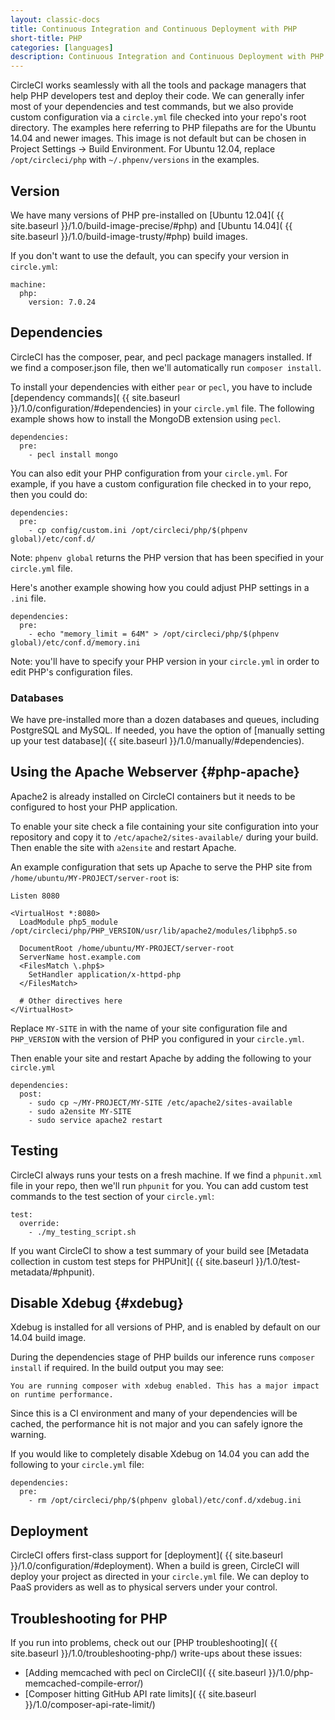 ```yaml
---
layout: classic-docs
title: Continuous Integration and Continuous Deployment with PHP
short-title: PHP
categories: [languages]
description: Continuous Integration and Continuous Deployment with PHP
---
```


CircleCI works seamlessly with all the tools and package managers that 
help PHP developers test and deploy their code. We can generally infer
most of your dependencies and test commands, but we also provide custom
configuration via a `circle.yml` file checked into your repo's root directory. 
The examples here referring to PHP filepaths are for the Ubuntu 14.04 and newer 
images. This image is not default but can be chosen in Project Settings -> 
Build Environment. For Ubuntu 12.04, replace `/opt/circleci/php` with 
`~/.phpenv/versions` in the examples.

## Version

We have many versions of PHP pre-installed on [Ubuntu 12.04]( {{ site.baseurl }}/1.0/build-image-precise/#php) and [Ubuntu 14.04]( {{ site.baseurl }}/1.0/build-image-trusty/#php) build images.

If you don't want to use the default, you can specify your version in `circle.yml`:

```
machine:
  php:
    version: 7.0.24
```

## Dependencies

CircleCI has the composer, pear, and pecl package managers installed.
If we find a composer.json file, then we'll automatically run `composer install`.

To install your dependencies with either `pear` or `pecl`,
you have to include [dependency commands]( {{ site.baseurl }}/1.0/configuration/#dependencies)
in your `circle.yml` file.
The following example shows how to install the MongoDB extension using `pecl`.

```
dependencies:
  pre:
    - pecl install mongo
```

You can also edit your PHP configuration from your `circle.yml`. For example, if you have a custom configuration file checked in to your repo, then you could do:

```
dependencies:
  pre:
    - cp config/custom.ini /opt/circleci/php/$(phpenv global)/etc/conf.d/
```

<span class='label label-info'>Note:</span>
`phpenv global` returns the PHP version that has been
specified in your `circle.yml` file.

Here's another example showing how you could adjust PHP settings in
a `.ini` file.

```
dependencies:
  pre:
    - echo "memory_limit = 64M" > /opt/circleci/php/$(phpenv global)/etc/conf.d/memory.ini
```

<span class='label label-info'>Note:</span>
you'll have to specify your PHP version in your `circle.yml` in order to edit PHP's configuration files.

### Databases

We have pre-installed more than a dozen databases and queues,
including PostgreSQL and MySQL. If needed, you have the option of
[manually setting up your test database]( {{ site.baseurl }}/1.0/manually/#dependencies).

## Using the Apache Webserver {#php-apache}

Apache2 is already installed on CircleCI containers but it needs to be
configured to host your PHP application.

To enable your site check a file containing your site configuration into your
repository and copy it to `/etc/apache2/sites-available/` during
your build.
Then enable the site with `a2ensite` and restart Apache.

An example configuration that sets up Apache to serve the PHP site from
`/home/ubuntu/MY-PROJECT/server-root` is:

```
Listen 8080

<VirtualHost *:8080>
  LoadModule php5_module /opt/circleci/php/PHP_VERSION/usr/lib/apache2/modules/libphp5.so 

  DocumentRoot /home/ubuntu/MY-PROJECT/server-root
  ServerName host.example.com
  <FilesMatch \.php$>
    SetHandler application/x-httpd-php
  </FilesMatch>
  
  # Other directives here
</VirtualHost>
```

Replace `MY-SITE` in with the name of your site configuration
file and `PHP_VERSION` with the version of PHP you configured
in your `circle.yml`.

Then enable your site and restart Apache by adding the following to your `circle.yml`

```
dependencies:
  post:
    - sudo cp ~/MY-PROJECT/MY-SITE /etc/apache2/sites-available
    - sudo a2ensite MY-SITE
    - sudo service apache2 restart
```

## Testing

CircleCI always runs your tests on a fresh machine. If we find a `phpunit.xml` file in your repo, then we'll run `phpunit` for you. You can add custom test commands to the test section of your `circle.yml`:

```
test:
  override:
    - ./my_testing_script.sh
```

If you want CircleCI to show a test summary of your build see
[Metadata collection in custom test steps for PHPUnit]( {{ site.baseurl }}/1.0/test-metadata/#phpunit).

## Disable Xdebug {#xdebug}

Xdebug is installed for all versions of PHP, and is enabled by default on our 14.04 build image.

During the dependencies stage of PHP builds our inference runs `composer install` if required. In the build output you may see:

```
You are running composer with xdebug enabled. This has a major impact on runtime performance.
```

Since this is a CI environment and many of your dependencies will be cached, the performance hit is not major and you can safely ignore the warning.

If you would like to completely disable Xdebug on 14.04 you can add the following to your `circle.yml` file:

```
dependencies:
  pre:
    - rm /opt/circleci/php/$(phpenv global)/etc/conf.d/xdebug.ini
```

## Deployment

CircleCI offers first-class support for [deployment]( {{ site.baseurl }}/1.0/configuration/#deployment).
When a build is green, CircleCI will deploy your project as directed
in your `circle.yml` file. We can deploy to PaaS providers as well as to
physical servers under your control.

## Troubleshooting for PHP

If you run into problems, check out our [PHP troubleshooting]( {{ site.baseurl }}/1.0/troubleshooting-php/)
write-ups about these issues:

*   [Adding memcached with pecl on CircleCI]( {{ site.baseurl }}/1.0/php-memcached-compile-error/)
*   [Composer hitting GitHub API rate limits]( {{ site.baseurl }}/1.0/composer-api-rate-limit/)

